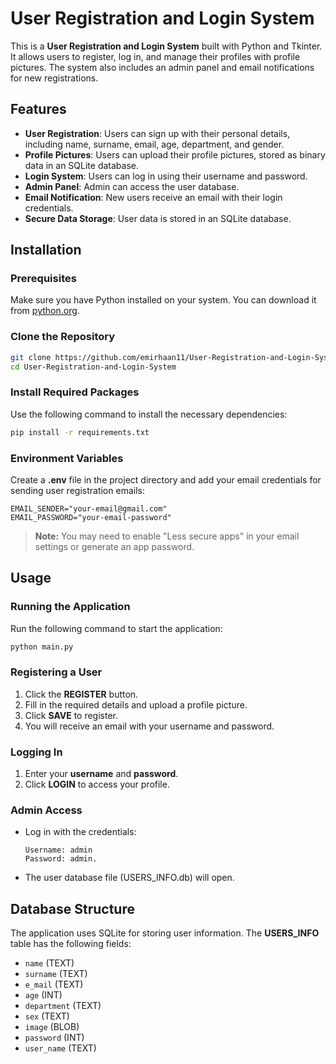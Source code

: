 # User Registration and Login System

This is a **User Registration and Login System** built with Python and Tkinter. It allows users to register, log in, and manage their profiles with profile pictures. The system also includes an admin panel and email notifications for new registrations.

## Features

- **User Registration**: Users can sign up with their personal details, including name, surname, email, age, department, and gender.
- **Profile Pictures**: Users can upload their profile pictures, stored as binary data in an SQLite database.
- **Login System**: Users can log in using their username and password.
- **Admin Panel**: Admin can access the user database.
- **Email Notification**: New users receive an email with their login credentials.
- **Secure Data Storage**: User data is stored in an SQLite database.

## Installation

### Prerequisites
Make sure you have Python installed on your system. You can download it from [python.org](https://www.python.org/downloads/).


### Clone the Repository
```sh
git clone https://github.com/emirhaan11/User-Registration-and-Login-System.git
cd User-Registration-and-Login-System
```

### Install Required Packages
Use the following command to install the necessary dependencies:
```sh
pip install -r requirements.txt
```

### Environment Variables
Create a **.env** file in the project directory and add your email credentials for sending user registration emails:
```env
EMAIL_SENDER="your-email@gmail.com"
EMAIL_PASSWORD="your-email-password"
```
> **Note:** You may need to enable "Less secure apps" in your email settings or generate an app password.

## Usage

### Running the Application
Run the following command to start the application:
```sh
python main.py
```

### Registering a User
1. Click the **REGISTER** button.
2. Fill in the required details and upload a profile picture.
3. Click **SAVE** to register.
4. You will receive an email with your username and password.

### Logging In
1. Enter your **username** and **password**.
2. Click **LOGIN** to access your profile.

### Admin Access
- Log in with the credentials:
  ```
  Username: admin
  Password: admin.
  ```
- The user database file (USERS_INFO.db) will open.

## Database Structure
The application uses SQLite for storing user information. The **USERS_INFO** table has the following fields:
- `name` (TEXT)
- `surname` (TEXT)
- `e_mail` (TEXT)
- `age` (INT)
- `department` (TEXT)
- `sex` (TEXT)
- `image` (BLOB)
- `password` (INT)
- `user_name` (TEXT)


